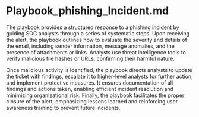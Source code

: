 # Playbook_phishing_Incident.md
The playbook provides a structured response to a phishing incident by guiding SOC analysts through a series of systematic steps. 
Upon receiving the alert, the playbook outlines how to evaluate the severity and details of the email, including sender information, message anomalies, 
and the presence of attachments or links. Analysts use threat intelligence tools to verify malicious file hashes or URLs, confirming their harmful nature.

Once malicious activity is identified, the playbook directs analysts to update the ticket with findings, escalate it to higher-level analysts for further action,
and implement protective measures. It ensures documentation of all findings and actions taken, enabling efficient incident resolution and minimizing organizational 
risk. Finally, the playbook facilitates the proper closure of the alert, emphasizing lessons learned and reinforcing user awareness training to prevent future incidents.
